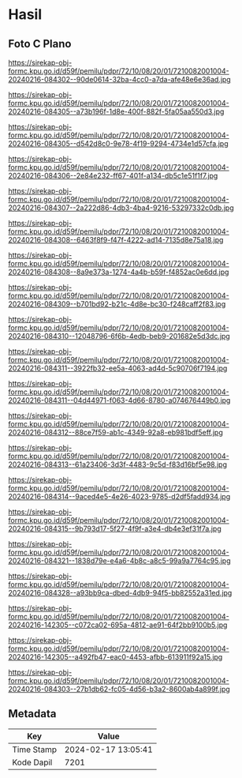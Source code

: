# Hasil

## Foto C Plano

https://sirekap-obj-formc.kpu.go.id/d59f/pemilu/pdpr/72/10/08/20/01/7210082001004-20240216-084302--90de0614-32ba-4cc0-a7da-afe48e6e36ad.jpg

https://sirekap-obj-formc.kpu.go.id/d59f/pemilu/pdpr/72/10/08/20/01/7210082001004-20240216-084305--a73b196f-1d8e-400f-882f-5fa05aa550d3.jpg

https://sirekap-obj-formc.kpu.go.id/d59f/pemilu/pdpr/72/10/08/20/01/7210082001004-20240216-084305--d542d8c0-9e78-4f19-9294-4734e1d57cfa.jpg

https://sirekap-obj-formc.kpu.go.id/d59f/pemilu/pdpr/72/10/08/20/01/7210082001004-20240216-084306--2e84e232-ff67-401f-a134-db5c1e51f1f7.jpg

https://sirekap-obj-formc.kpu.go.id/d59f/pemilu/pdpr/72/10/08/20/01/7210082001004-20240216-084307--2a222d86-4db3-4ba4-9216-53297332c0db.jpg

https://sirekap-obj-formc.kpu.go.id/d59f/pemilu/pdpr/72/10/08/20/01/7210082001004-20240216-084308--6463f8f9-f47f-4222-ad14-7135d8e75a18.jpg

https://sirekap-obj-formc.kpu.go.id/d59f/pemilu/pdpr/72/10/08/20/01/7210082001004-20240216-084308--8a9e373a-1274-4a4b-b59f-f4852ac0e6dd.jpg

https://sirekap-obj-formc.kpu.go.id/d59f/pemilu/pdpr/72/10/08/20/01/7210082001004-20240216-084309--b701bd92-b21c-4d8e-bc30-f248caff2f83.jpg

https://sirekap-obj-formc.kpu.go.id/d59f/pemilu/pdpr/72/10/08/20/01/7210082001004-20240216-084310--12048796-6f6b-4edb-beb9-201682e5d3dc.jpg

https://sirekap-obj-formc.kpu.go.id/d59f/pemilu/pdpr/72/10/08/20/01/7210082001004-20240216-084311--3922fb32-ee5a-4063-ad4d-5c90706f7194.jpg

https://sirekap-obj-formc.kpu.go.id/d59f/pemilu/pdpr/72/10/08/20/01/7210082001004-20240216-084311--04d44971-f063-4d66-8780-a074676449b0.jpg

https://sirekap-obj-formc.kpu.go.id/d59f/pemilu/pdpr/72/10/08/20/01/7210082001004-20240216-084312--88ce7f59-ab1c-4349-92a8-eb981bdf5eff.jpg

https://sirekap-obj-formc.kpu.go.id/d59f/pemilu/pdpr/72/10/08/20/01/7210082001004-20240216-084313--61a23406-3d3f-4483-9c5d-f83d16bf5e98.jpg

https://sirekap-obj-formc.kpu.go.id/d59f/pemilu/pdpr/72/10/08/20/01/7210082001004-20240216-084314--9aced4e5-4e26-4023-9785-d2df5fadd934.jpg

https://sirekap-obj-formc.kpu.go.id/d59f/pemilu/pdpr/72/10/08/20/01/7210082001004-20240216-084315--9b793d17-5f27-4f9f-a3e4-db4e3ef31f7a.jpg

https://sirekap-obj-formc.kpu.go.id/d59f/pemilu/pdpr/72/10/08/20/01/7210082001004-20240216-084321--1838d79e-e4a6-4b8c-a8c5-99a9a7764c95.jpg

https://sirekap-obj-formc.kpu.go.id/d59f/pemilu/pdpr/72/10/08/20/01/7210082001004-20240216-084328--a93bb9ca-dbed-4db9-94f5-bb82552a31ed.jpg

https://sirekap-obj-formc.kpu.go.id/d59f/pemilu/pdpr/72/10/08/20/01/7210082001004-20240216-142305--c072ca02-695a-4812-ae91-64f2bb9100b5.jpg

https://sirekap-obj-formc.kpu.go.id/d59f/pemilu/pdpr/72/10/08/20/01/7210082001004-20240216-142305--a492fb47-eac0-4453-afbb-613911f92a15.jpg

https://sirekap-obj-formc.kpu.go.id/d59f/pemilu/pdpr/72/10/08/20/01/7210082001004-20240216-084303--27b1db62-fc05-4d56-b3a2-8600ab4a899f.jpg


## Metadata

| Key        | Value               |
| ---------- | ------------------- |
| Time Stamp | 2024-02-17 13:05:41 |
| Kode Dapil | 7201                |



